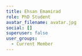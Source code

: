 ```yaml
---
title: Ehsan Emamirad
role: PhD Student
avatar_filename: avatar.jpg
social: []
superuser: false
user_groups:
  - Current Member
---
```

